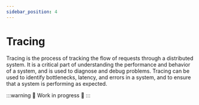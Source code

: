 ```yaml
---
sidebar_position: 4
---
```


# Tracing

Tracing is the process of tracking the flow of requests through a distributed system. It is a critical part of understanding the performance and behavior of a system, and is used to diagnose and debug problems. Tracing can be used to identify bottlenecks, latency, and errors in a system, and to ensure that a system is performing as expected.

:::warning
🚧 Work in progress 🚧
:::